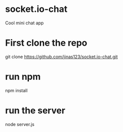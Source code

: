 # socket.io-chat
Cool mini chat app


# First clone the repo
 git clone https://github.com/jinas123/socket.io-chat.git

# run npm
 npm install

# run the server
 node server.js  
